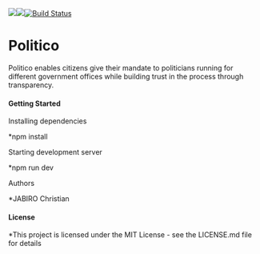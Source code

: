 <a href="https://codeclimate.com/github/codeclimate/codeclimate/maintainability"><img src="https://api.codeclimate.com/v1/badges/a99a88d28ad37a79dbf6/maintainability" /></a><a href="https://codeclimate.com/github/jabichris/Politico-v1/test_coverage"><img src="https://api.codeclimate.com/v1/badges/ec520af03ed3f1659047/test_coverage" /></a>[![Build Status](https://travis-ci.org/jabichris/Politico-v1.svg?branch=develop)](https://travis-ci.org/jabichris/Politico-v1)

# Politico

Politico enables citizens give their mandate to politicians running for different government offices while building trust in the process through transparency.

#### Getting Started

Installing dependencies

*npm install

Starting development server

*npm run dev

Authors

*JABIRO Christian

#### License

*This project is licensed under the MIT License - see the LICENSE.md file for details
